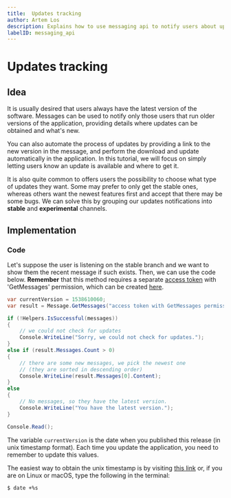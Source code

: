 ```yaml
---
title:  Updates tracking
author: Artem Los
description: Explains how to use messaging api to notify users about updates.
labelID: messaging_api
---
```


# Updates tracking

## Idea

It is usually desired that users always have the latest version of the software. Messages can be used to notify only those users that run older versions of the application, providing details where updates can be obtained and what's new.

You can also automate the process of updates by providing a link to the new version in the message, and perform the download and update automatically in the application. In this tutorial, we will focus on simply letting users know an update is available and where to get it.

It is also quite common to offers users the possibility to choose what type of updates they want. Some may prefer to only get the stable ones, whereas others want the newest features first and accept that there may be some bugs. We can solve this by grouping our updates notifications into **stable** and **experimental** channels.

## Implementation

### Code
Let's suppose the user is listening on the stable branch and we want to show them the recent message if such exists. Then, we can use the code below. **Remember** that this method requires a separate [access token](/getting-started/access-token) with 'GetMessages' permission, which can be created [here](https://app.cryptolens.io/User/AccessToken#/).

```cs
var currentVersion = 1538610060;
var result = Message.GetMessages("access token with GetMessages permission", new GetMessagesModel { Channel = "stable", Time = currentVersion } );

if (!Helpers.IsSuccessful(messages))
{
    // we could not check for updates
    Console.WriteLine("Sorry, we could not check for updates.");
}
else if (result.Messages.Count > 0)
{
    // there are some new messages, we pick the newest one 
    // (they are sorted in descending order)
    Console.WriteLine(result.Messages[0].Content);
}
else
{
    // No messages, so they have the latest version.
    Console.WriteLine("You have the latest version.");
}

Console.Read();
```

The variable `currentVersion` is the date when you published this release (in unix timestamp format). Each time you update the application, you need to remember to update this values.

The easiest way to obtain the unix timestamp is by visiting [this link](https://duckduckgo.com/?q=unix+timestamp) or, if you are on Linux or macOS, type the following in the terminal:

```
$ date +%s
```